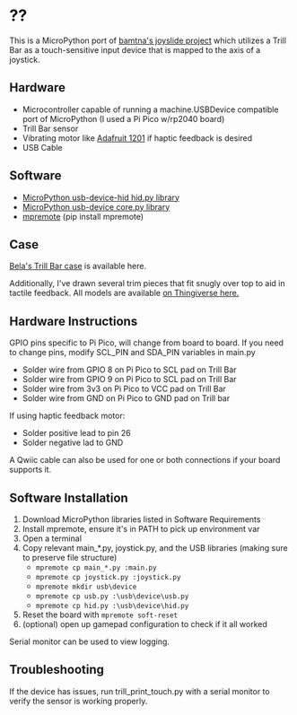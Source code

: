 # ??

This is a MicroPython port of [bamtna's joyslide project](https://github.com/bamtna/joyslide/tree/main) which utilizes a Trill Bar as a touch-sensitive input device that is mapped to the axis of a joystick.

## Hardware

- Microcontroller capable of running a machine.USBDevice compatible port of MicroPython (I used a Pi Pico w/rp2040 board)
- Trill Bar sensor
- Vibrating motor like [Adafruit 1201](https://www.adafruit.com/product/1201) if haptic feedback is desired
- USB Cable

## Software

- [MicroPython usb-device-hid hid.py library](https://github.com/micropython/micropython-lib/tree/master/micropython/usb/usb-device-hid)
- [MicroPython usb-device core.py library](https://github.com/micropython/micropython-lib/tree/master/micropython/usb/usb-device-hid)
- [mpremote](https://pypi.org/project/mpremote/) (pip install mpremote)

## Case
[Bela's Trill Bar case](https://www.thingiverse.com/thing:5320767) is available here.

Additionally, I've drawn several trim pieces that fit snugly over top to aid in tactile feedback.  All models are available [on Thingiverse here.](https://www.thingiverse.com/thing:6630614)

## Hardware Instructions

GPIO pins specific to Pi Pico, will change from board to board.
If you need to change pins, modify SCL_PIN and SDA_PIN variables in main.py

- Solder wire from GPIO 8 on Pi Pico to SCL pad on Trill Bar
- Solder wire from GPIO 9 on Pi Pico to SCL pad on Trill Bar
- Solder wire from 3v3 on Pi Pico to VCC pad on Trill Bar
- Solder wire from GND on Pi Pico to GND pad on Trill bar

If using haptic feedback motor:

- Solder positive lead to pin 26
- Solder negative lad to GND

A Qwiic cable can also be used for one or both connections if your board supports it.


## Software Installation

1.  Download MicroPython libraries listed in Software Requirements
2.  Install mpremote, ensure it's in PATH to pick up environment var
3.  Open a terminal
4.  Copy relevant main_*.py, joystick.py, and the USB libraries (making sure to preserve file structure)
    - `mpremote cp main_*.py :main.py`
    - `mpremote cp joystick.py :joystick.py`
    - `mpremote mkdir usb\device`
    - `mpremote cp usb.py :\usb\device\usb.py`
    - `mpremote cp hid.py :\usb\device\hid.py`
5.  Reset the board with `mpremote soft-reset`
6.  (optional) open up gamepad configuration to check if it all worked

Serial monitor can be used to view logging.

## Troubleshooting

If the device has issues, run trill_print_touch.py with a serial monitor to verify the sensor is working properly.